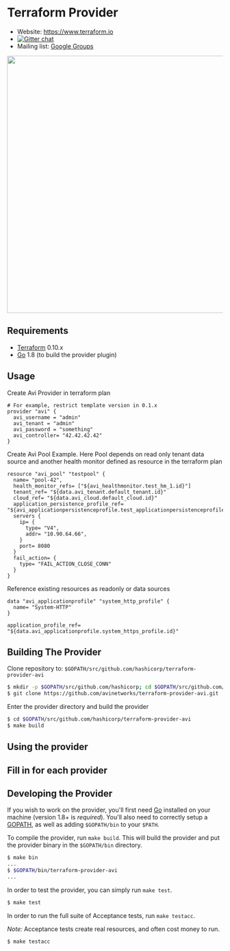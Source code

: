 Terraform Provider
==================

- Website: https://www.terraform.io
- [![Gitter chat](https://badges.gitter.im/hashicorp-terraform/Lobby.png)](https://gitter.im/hashicorp-terraform/Lobby)
- Mailing list: [Google Groups](http://groups.google.com/group/terraform-tool)

<img src="https://cdn.rawgit.com/hashicorp/terraform-website/master/source/assets/images/logo-text.svg" width="600px">

Requirements
------------

-	[Terraform](https://www.terraform.io/downloads.html) 0.10.x
-	[Go](https://golang.org/doc/install) 1.8 (to build the provider plugin)

Usage
---------------------

Create Avi Provider in terraform plan

```
# For example, restrict template version in 0.1.x
provider "avi" {
  avi_username = "admin"
  avi_tenant = "admin"
  avi_password = "something"
  avi_controller= "42.42.42.42"
}
```

Create Avi Pool Example. Here Pool depends on read only tenant data source and another health monitor defined as resource in the terraform plan

```
resource "avi_pool" "testpool" {
  name= "pool-42",
  health_monitor_refs= ["${avi_healthmonitor.test_hm_1.id}"]
  tenant_ref= "${data.avi_tenant.default_tenant.id}"
  cloud_ref= "${data.avi_cloud.default_cloud.id}"
  application_persistence_profile_ref= "${avi_applicationpersistenceprofile.test_applicationpersistenceprofile.id}"
  servers {
    ip= {
      type= "V4",
      addr= "10.90.64.66",
    }
    port= 8080
  }
  fail_action= {
    type= "FAIL_ACTION_CLOSE_CONN"
  }
}

```

Reference existing resources as readonly or data sources

```
data "avi_applicationprofile" "system_http_profile" {
  name= "System-HTTP"
}

application_profile_ref= "${data.avi_applicationprofile.system_https_profile.id}"

```


Building The Provider
---------------------

Clone repository to: `$GOPATH/src/github.com/hashicorp/terraform-provider-avi`

```sh
$ mkdir -p $GOPATH/src/github.com/hashicorp; cd $GOPATH/src/github.com/hashicorp
$ git clone https://github.com/avinetworks/terraform-provider-avi.git
```

Enter the provider directory and build the provider

```sh
$ cd $GOPATH/src/github.com/hashicorp/terraform-provider-avi
$ make build
```

Using the provider
----------------------
## Fill in for each provider

Developing the Provider
---------------------------

If you wish to work on the provider, you'll first need [Go](http://www.golang.org) installed on your machine (version 1.8+ is *required*). You'll also need to correctly setup a [GOPATH](http://golang.org/doc/code.html#GOPATH), as well as adding `$GOPATH/bin` to your `$PATH`.

To compile the provider, run `make build`. This will build the provider and put the provider binary in the `$GOPATH/bin` directory.

```sh
$ make bin
...
$ $GOPATH/bin/terraform-provider-avi
...
```

In order to test the provider, you can simply run `make test`.

```sh
$ make test
```

In order to run the full suite of Acceptance tests, run `make testacc`.

*Note:* Acceptance tests create real resources, and often cost money to run.

```sh
$ make testacc
```
